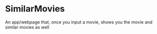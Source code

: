 # SimilarMovies

An app/webpage that, once you input a movie, shows you the movie and similar movies as well
